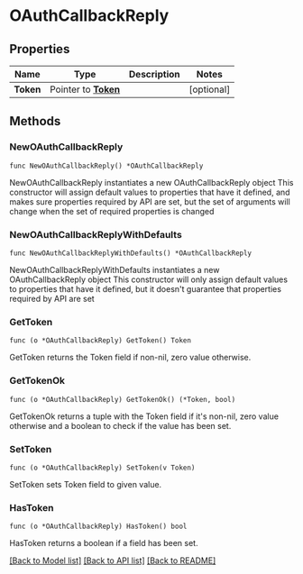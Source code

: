 # OAuthCallbackReply

## Properties

Name | Type | Description | Notes
------------ | ------------- | ------------- | -------------
**Token** | Pointer to [**Token**](Token.md) |  | [optional] 

## Methods

### NewOAuthCallbackReply

`func NewOAuthCallbackReply() *OAuthCallbackReply`

NewOAuthCallbackReply instantiates a new OAuthCallbackReply object
This constructor will assign default values to properties that have it defined,
and makes sure properties required by API are set, but the set of arguments
will change when the set of required properties is changed

### NewOAuthCallbackReplyWithDefaults

`func NewOAuthCallbackReplyWithDefaults() *OAuthCallbackReply`

NewOAuthCallbackReplyWithDefaults instantiates a new OAuthCallbackReply object
This constructor will only assign default values to properties that have it defined,
but it doesn't guarantee that properties required by API are set

### GetToken

`func (o *OAuthCallbackReply) GetToken() Token`

GetToken returns the Token field if non-nil, zero value otherwise.

### GetTokenOk

`func (o *OAuthCallbackReply) GetTokenOk() (*Token, bool)`

GetTokenOk returns a tuple with the Token field if it's non-nil, zero value otherwise
and a boolean to check if the value has been set.

### SetToken

`func (o *OAuthCallbackReply) SetToken(v Token)`

SetToken sets Token field to given value.

### HasToken

`func (o *OAuthCallbackReply) HasToken() bool`

HasToken returns a boolean if a field has been set.


[[Back to Model list]](../README.md#documentation-for-models) [[Back to API list]](../README.md#documentation-for-api-endpoints) [[Back to README]](../README.md)


